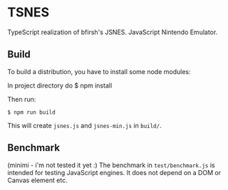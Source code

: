 TSNES
=====

TypeScript realization of bfirsh's JSNES.
JavaScript Nintendo Emulator.

Build
-----

To build a distribution, you have to install some node modules:

  In project directory do
    $ npm install

Then run:

    $ npm run build

This will create ``jsnes.js`` and ``jsnes-min.js`` in ``build/``.

Benchmark
---------

(minimi - i'm not tested it yet :)
The benchmark in ``test/benchmark.js`` is intended for testing JavaScript 
engines. It does not depend on a DOM or Canvas element etc.

